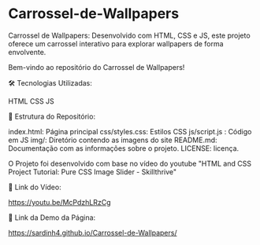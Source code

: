 # Carrossel-de-Wallpapers
Carrossel de Wallpapers: Desenvolvido com HTML, CSS e JS, este projeto oferece um carrossel interativo para explorar wallpapers de forma envolvente.

Bem-vindo ao repositório do Carrossel de Wallpapers! 

🛠️ Tecnologias Utilizadas:

HTML 
CSS
JS

📂 Estrutura do Repositório:

index.html: Página principal 
css/styles.css: Estilos CSS 
js/script.js : Código em JS
img/: Diretório contendo as imagens do site 
README.md: Documentação com as informações sobre o projeto. 
LICENSE: licença.

O Projeto foi desenvolvido com base no vídeo do youtube "HTML and CSS Project Tutorial: Pure CSS Image Slider - Skillthrive"

🔗 Link do Vídeo:

https://youtu.be/McPdzhLRzCg

🔗 Link da Demo da Página:

https://sardinh4.github.io/Carrossel-de-Wallpapers/
